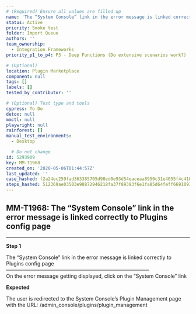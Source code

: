 ```yaml
---
# (Required) Ensure all values are filled up
name: 'The “System Console” link in the error message is linked correctly to Plugins config page'
status: Active
priority: Smoke test
folder: Import Queue
authors: ''
team_ownership:
  - Integration Frameworks
priority_p1_to_p4: P3 - Deep Functions (Do extensive scenarios work?)

# (Optional)
location: Plugin Marketplace
component: null
tags: []
labels: []
tested_by_contributor: ''

# (Optional) Test type and tools
cypress: To Do
detox: null
mmctl: null
playwright: null
rainforest: []
manual_test_environments:
  - Desktop

  # Do not change
id: 5293909
key: MM-T1968
created_on: '2020-05-06T01:44:57Z'
last_updated: ''
case_hashed: f2a24ec259fad363385705d98ed0e93d54eaceaa8950c31e4055f4c410e00c5eb1da9ddff50fcfcc9274f967399c2ceb
steps_hashed: 512369ae03503e98872946218fa37f89393f6e1fa85d64feff66910934c105c61ca55d70fddc0089318e7200ff0173d0
---
```


<!-- (Auto-generated) Based on frontmatter's "key" and "name" -->

## MM-T1968: The “System Console” link in the error message is linked correctly to Plugins config page

---

**Step 1**

The “System Console” link in the error message is linked correctly to Plugins config page\
————————————————————————————\
On the error message getting displayed, click on the “System Console” link

**Expected**

The user is redirected to the System Console’s Plugin Management page with the URL: /admin\_console/plugins/plugin\_management
